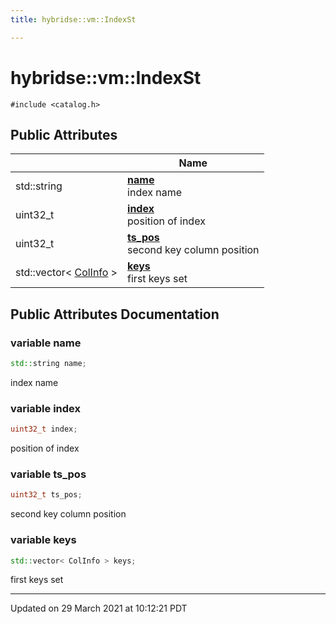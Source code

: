 ```yaml
---
title: hybridse::vm::IndexSt

---
```


# hybridse::vm::IndexSt




`#include <catalog.h>`

## Public Attributes

|                | Name           |
| -------------- | -------------- |
| std::string | **[name](/hybridse/usage/api/markdown/Classes/structhybridse_1_1vm_1_1_index_st.md#variable-name)** <br>index name  |
| uint32_t | **[index](/hybridse/usage/api/markdown/Classes/structhybridse_1_1vm_1_1_index_st.md#variable-index)** <br>position of index  |
| uint32_t | **[ts_pos](/hybridse/usage/api/markdown/Classes/structhybridse_1_1vm_1_1_index_st.md#variable-ts_pos)** <br>second key column position  |
| std::vector< [ColInfo](/hybridse/usage/api/markdown/Classes/structhybridse_1_1codec_1_1_col_info.md) > | **[keys](/hybridse/usage/api/markdown/Classes/structhybridse_1_1vm_1_1_index_st.md#variable-keys)** <br>first keys set  |

## Public Attributes Documentation

### variable name

```cpp
std::string name;
```

index name 

### variable index

```cpp
uint32_t index;
```

position of index 

### variable ts_pos

```cpp
uint32_t ts_pos;
```

second key column position 

### variable keys

```cpp
std::vector< ColInfo > keys;
```

first keys set 

-------------------------------

Updated on 29 March 2021 at 10:12:21 PDT